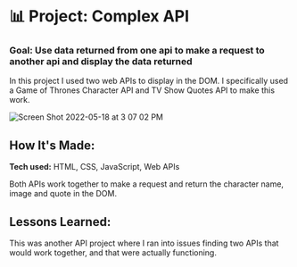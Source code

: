 # 📊 Project: Complex API 

### Goal: Use data returned from one api to make a request to another api and display the data returned

In this project I used two web APIs to display in the DOM. I specifically used a Game of Thrones Character API and TV Show Quotes API to make this work.

![Screen Shot 2022-05-18 at 3 07 02 PM](https://user-images.githubusercontent.com/102037717/169138479-1d5b017d-da84-4b96-989a-7d5e5364e7a5.png)

## How It's Made:

**Tech used:** HTML, CSS, JavaScript, Web APIs

Both APIs work together to make a request and return the character name, image and quote in the DOM. 

## Lessons Learned:

This was another API project where I ran into issues finding two APIs that would work together, and that were actually functioning. 

